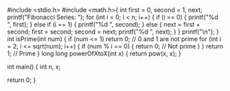 #include <stdio.h>
#include <math.h>{
  int first = 0, second = 1, next;
    printf("Fibonacci Series: ");
    for (int i = 0; i < n; i++) {
        if (i == 0) {
            printf("%d ", first);
        } else if (i == 1) {
            printf("%d ", second);
        } else {
            next = first + second;
            first = second;
            second = next;
            printf("%d ", next);
        }
    }
    printf("\n");
}
int isPrime(int num) {
    if (num <= 1) return 0; // 0 and 1 are not prime
    for (int i = 2; i <= sqrt(num); i++) {
        if (num % i == 0) {
            return 0; // Not prime
        }
    }
    return 1; // Prime
}
long long powerOfXtoX(int x) {
    return pow(x, x);
}

int main() {
    int n, x;


return 0;
}

